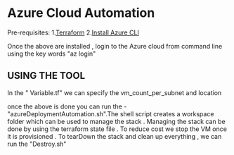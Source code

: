 # Azure Cloud Automation

Pre-requisites:
 1.[Terraform](https://learn.hashicorp.com/terraform/getting-started/install.html)
 2.[Install Azure CLI ](https://docs.microsoft.com/en-us/cli/azure/install-azure-cli-macos?view=azure-cli-latest)

Once the above are installed , login to the Azure cloud from command line using the key words "az login"


## USING THE TOOL

In the " Variable.tf" we can specify the vm_count_per_subnet and location

once the above is done you can run the - "azureDeploymentAutomation.sh".The shell script creates a workspace folder which can be used to manage the stack . Managing the stack can be done by using the terraform state file . To reduce cost we stop the VM once it is provisioned .
To tearDown the stack and clean up everything , we can run the "Destroy.sh"
